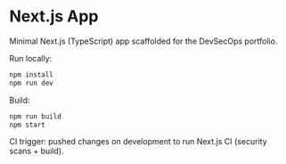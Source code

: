 # Next.js App

Minimal Next.js (TypeScript) app scaffolded for the DevSecOps portfolio.

Run locally:

```bash
npm install
npm run dev
```

Build:

```bash
npm run build
npm start
```

CI trigger: pushed changes on development to run Next.js CI (security scans + build). 
